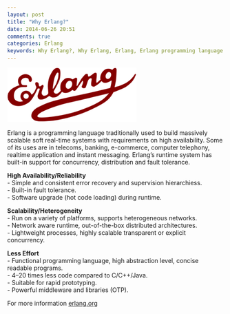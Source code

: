 ```yaml
---
layout: post
title: "Why Erlang?"
date: 2014-06-26 20:51
comments: true
categories: Erlang
keywords: Why Erlang?, Why Erlang, Erlang, Erlang programming language
---
```


<p>
  <img src="/images/logo_erlang.png" />
</p>

<p>
  Erlang is a programming language traditionally used to build massively scalable soft real-time systems with requirements on high availability. Some of its uses are in telecoms, banking, e-commerce, computer telephony, realtime application and instant messaging. Erlang’s runtime system has built-in support for concurrency, distribution and fault tolerance.
</p>

<p>
  <strong>High Availability/Reliability</strong><br/>
  - Simple and consistent error recovery and supervision hierarchiess.<br/>
  - Built-in fault tolerance.<br/>
  - Software upgrade (hot code loading) during runtime.
</p>

<p>
  <strong>Scalability/Heterogeneity</strong><br/>
  - Run on a variety of platforms, supports heterogeneous networks.<br/>
  - Network aware runtime, out-of-the-box distributed architectures.<br/>
  - Lightweight processes, highly scalable transparent or explicit concurrency.
</p>

<p>
  <strong>Less Effort</strong><br/>
  - Functional programming language, high abstraction level, concise readable programs.<br/>
  - 4–20 times less code compared to C/C++/Java.<br/>
  - Suitable for rapid prototyping.<br/>
  - Powerful middleware and libraries (OTP).
</p>

<p>
  For more information <a href="http://www.erlang.org/" target="_blank">erlang.org</a>
</p>